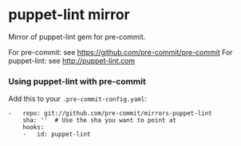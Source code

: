 puppet-lint mirror
================

Mirror of puppet-lint gem for pre-commit.

For pre-commit: see https://github.com/pre-commit/pre-commit
For puppet-lint: see http://puppet-lint.com


### Using puppet-lint with pre-commit

Add this to your `.pre-commit-config.yaml`:

    -   repo: git://github.com/pre-commit/mirrors-puppet-lint
        sha: ''  # Use the sha you want to point at
        hooks:
        -   id: puppet-lint
